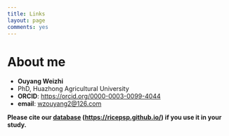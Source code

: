 ```yaml
---
title: Links
layout: page
comments: yes
---
```


# About me  

- **Ouyang Weizhi**
- PhD, Huazhong Agricultural University
- **ORCID**: <a href="https://orcid.org/0000-0003-0099-4044" target="_blank">https://orcid.org/0000-0003-0099-4044</a>  
- **email**: wzouyang2@126.com

__Please cite our <a href="https://ricepsp.github.io/" target="_blank">database</a> (https://ricepsp.github.io/) if you use it in your study.__  
